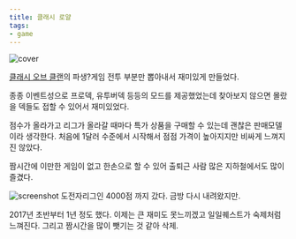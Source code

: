 ```yaml
---
title: 클래시 로얄
tags:
- game
---
```


![cover]

[클래시 오브 클랜](https://www.clashofclans.co.kr/)의 파생?게임
전투 부분만 뽑아내서 재미있게 만들었다.

종종 이벤트성으로 프로덱, 유투버덱 등등의 모드를 제공했었는데 찾아보지 않으면 몰랐을 덱들도 접할 수 있어서 재미있었다.

점수가 올라가고 리그가 올라갈 때마다 특가 상품을 구매할 수 있는데 괜찮은 판매모델이라 생각한다.
처음에 1달러 수준에서 시작해서 점점 가격이 높아지지만 비싸게 느껴지진 않았다.

짬시간에 이만한 게임이 없고 한손으로 할 수 있어 출퇴근 사람 많은 지하철에서도 많이 즐겼다.

![screenshot]
도전자리그인 4000점 까지 갔다. 금방 다시 내려왔지만.

2017년 초반부터 1년 정도 했다.
이제는 큰 재미도 못느끼겠고 일일퀘스트가 숙제처럼 느껴진다.
그리고 짬시간을 많이 뺏기는 것 같아 삭제.

[cover]: https://lh3.googleusercontent.com/z8uWiZyiR98bnZy3qGCZepMDq5g0pBkmUcFdmdF04KYhEoR_chSWCEIDl9F1IjcpsMiSKKuhiFDwdMVkoGVkHQ4iE9pN0PesGCeTqVp_j0sb-offdXflOlsyQ9MAPebbhFlZkFxLSeE3XWQ5gM3FLfRQTSnzZx-DX-kTTlFfOnEEp1aq4ZVBbiXciwcCl44_p6Wkm5TIKTz-lAlz8svUOz6W3cxXqNN7uF4FQmAS_hmb__Yde8UU3J-9h5YukRe_r3JYMJx4D_EULB_ILVudg72Goe2mjDu6NstO8tCkF9AiRT6tJu_W-8QYqdTmb37IzoJjRqAYA0AyilLv4PQgCVTYB_6kNFX51AR1Ky6qRzzJKBYVkJBNbBphONhnhFJc2Mh3Bg0OkvAmTW9fetibiFJmEM5Z6l91Wg-Tes6N93pyj-To3lrsLpxpxVBExAXbW_EzfKpSJO1htHOtleh4Len9YtEXAOm2EBkpxb1_uOPrCZumfGHnmcGW8l0nk_ofxj8l6UdOgucI5j4zn245r9EoxBVE1NgCwV8ZIHu-xfT8nkKJZXZAStomqj0cr2F6WEtiEdfG52dLcodf9rZ2zeHPbK2Dd_Kx2WIapFuv=w232-h109-no
[screenshot]: https://lh3.googleusercontent.com/ebQZ233qkrWwCR6MXe-UVRQtJZvIigdYh3ZKU4q22c1d-m9g2dHYnNgrpZ0mF9pXLtywf01f5h9m-oLVPKSl5mWcDHMuC7Sy7uBZel2zl6iGShwAA6rF_ZtKw8eVVqtEIQ9ziOXBDh-zP0Q7ysXvI85v2UA7NoNBqbfCGd33S3wK_FiKbdjzZ_atyhbxB81eiUC6qc5iaAdQw2J7Q1oVatOxtMSD2-NWbqH93MEVJfLbbHze_-qnHyhErTm8vcCACbk-s6QR0NgvSc08GXj3HmR54IVwCMPOvw-n2SvtjzYaz24ZffYIJcQn3RXDMD8ckwUv2S916GemiBNiF_3NnKuU_OglaY0w-Z9d_syKgwRTzDhSjziDMzJRNZs4P2DLzNUEF68LPkZIjnQUJefJvGbA2N4D0-V45vqNrO8mYsV23E-OiLyzakNa48UKceEC5MAYfr8tVRxwyocxc-J_YZpCTZnchFsUMf2baIw4n5VYFkOmcEf_e7pqMxD1L5pceBnqiECZgv5UGgrkqdO9hkZosH3_VdcdYeFyj4pUGCO8UDdDsuphPJNqryEwk16oh7qdjNV9oMuJZgoZMFnsIfVp_fj6TvUR2JsYYa64=w414-h735-no
